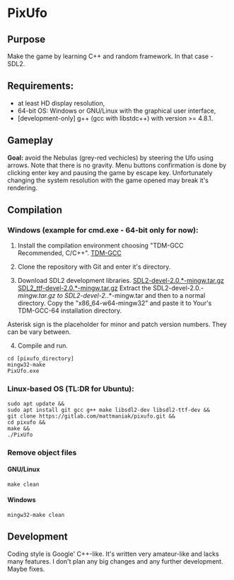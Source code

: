 # PixUfo
## Purpose
Make the game by learning C++ and random framework. In that case - SDL2.

## Requirements:
- at least HD display resolution,
- 64-bit OS: Windows or GNU/Linux with the graphical user interface,
- [development-only] g++ (gcc with libstdc++) with version >= 4.8.1.

## Gameplay
**Goal:** avoid the Nebulas (grey-red vechicles) by steering the Ufo using
arrows. Note that there is no gravity. Menu buttons confirmation is done by
clicking enter key and pausing the game by escape key. Unfortunately changing
the system resolution with the game opened may break it's rendering.

## Compilation
### Windows (example for cmd.exe - 64-bit only for now):
1. Install the compilation environment choosing "TDM-GCC Recommended, C/C++".
[TDM-GCC](http://tdm-gcc.tdragon.net/)

2. Clone the repository with Git and enter it's directory.

3. Download SDL2 development libraries.
[SDL2-devel-2.0.*-mingw.tar.gz](https://www.libsdl.org/download-2.0.php)
[SDL2_ttf-devel-2.0.*-mingw.tar.gz](https://www.libsdl.org/projects/SDL_ttf/)
Extract the SDL2-devel-2.0.*-mingw.tar.gz to SDL2-devel-2.*.*-mingw.tar and
then to a normal directory. Copy the "x86_64-w64-mingw32" and paste it to Your's
TDM-GCC-64 installation directory.

Asterisk sign is the placeholder for minor and patch version numbers. They can
be vary between.

4. Compile and run.
```
cd [pixufo_directory]
mingw32-make
PixUfo.exe
```

### Linux-based OS (TL:DR for Ubuntu):
```
sudo apt update &&
sudo apt install git gcc g++ make libsdl2-dev libsdl2-ttf-dev &&
git clone https://gitlab.com/mattmaniak/pixufo.git &&
cd pixufo &&
make &&
./PixUfo
```

### Remove object files
#### GNU/Linux
```
make clean
```
#### Windows
```
mingw32-make clean
```

## Development
Coding style is Google' C++-like. It's written very amateur-like and lacks many
features. I don't plan any big changes and any further development. Maybe fixes.
